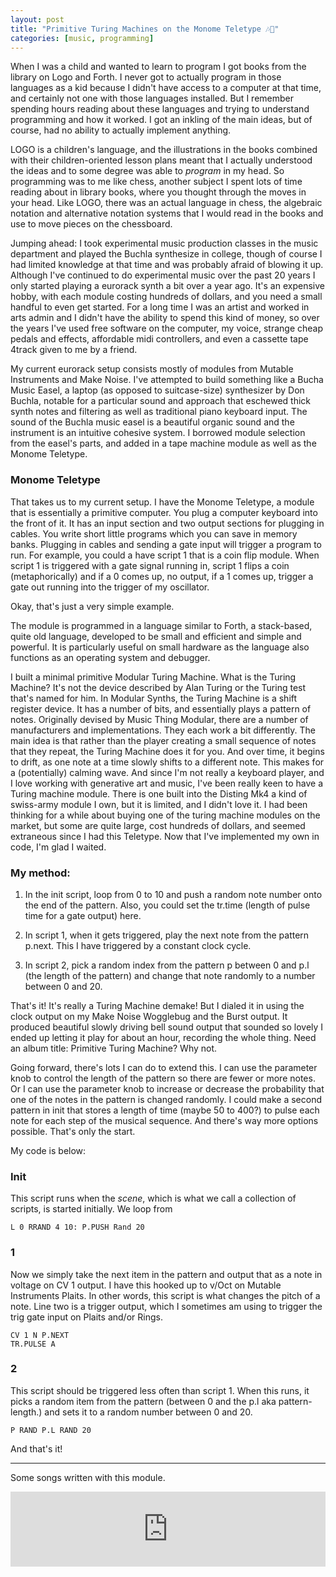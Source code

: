 ```yaml
---
layout: post
title: "Primitive Turing Machines on the Monome Teletype 🎶🎰"
categories: [music, programming]
---
```


When I was a child and wanted to learn to program I got books from the library on Logo and Forth. I never got to actually program in those languages as a kid because I didn't have access to a computer at that time, and certainly not one with those languages installed. But I remember spending hours reading about these languages and trying to understand programming and how it worked. I got an inkling of the main ideas, but of course, had no ability to actually implement anything. 

LOGO is a children's language, and the illustrations in the books combined with their children-oriented lesson plans meant that I actually understood the ideas and to some degree was able to *program* in my head. So programming was to me like chess, another subject I spent lots of time reading about in library books, where you thought through the moves in your head. Like LOGO, there was an actual language in chess, the algebraic notation and alternative notation systems that I would read in the books and use to move pieces on the chessboard. 

Jumping ahead: I took experimental music production classes in the music department and played the Buchla synthesize in college, though of course I had limited knowledge at that time and was probably afraid of blowing it up. Although I've continued to do experimental music over the past 20 years I only started playing a eurorack synth a bit over a year ago. It's an expensive hobby, with each module costing hundreds of dollars, and you need a small handful to even get started. For a long time I was an artist and worked in arts admin and I didn't have the ability to spend this kind of money, so over the years I've used free software on the computer, my voice, strange cheap pedals and effects, affordable midi controllers, and even a cassette tape 4track given to me by a friend.

My current eurorack setup consists mostly of modules from Mutable Instruments and Make Noise. I've attempted to build something like a Bucha Music Easel, a laptop (as opposed to suitcase-size) synthesizer by Don Buchla, notable for a particular sound and approach that eschewed thick synth notes and filtering as well as traditional piano keyboard input. The sound of the Buchla music easel is a beautiful organic sound and the instrument is an intuitive cohesive system. I borrowed module selection from the easel's parts, and added in a tape machine module as well as the Monome Teletype.

### Monome Teletype

That takes us to my current setup. I have the Monome Teletype, a module that is essentially a primitive computer. You plug a computer keyboard into the front of it. It has an input section and two output sections for plugging in cables. You write short little programs which you can save in memory banks. Plugging in cables and sending a gate input will trigger a program to run. For example, you could a have script 1 that is a coin flip module. When script 1 is triggered with a gate signal running in, script 1 flips a coin (metaphorically) and if a 0 comes up, no output, if a 1 comes up, trigger a gate out running into the trigger of my oscillator. 

Okay, that's just a very simple example. 

The module is programmed in a language similar to Forth, a stack-based, quite old language, developed to be small and efficient and simple and powerful. It is particularly useful on small hardware as the language also functions as an operating system and debugger. 

I built a minimal primitive Modular Turing Machine. What is the Turing Machine? It's not the device described by Alan Turing or the Turing test that's named for him. In Modular Synths, the Turing Machine is a shift register device. It has a number of bits, and essentially plays a pattern of notes. Originally devised by Music Thing Modular, there are a number of manufacturers and implementations. They each work a bit differently. The main idea is that rather than the player creating a small sequence of notes that they repeat, the Turing Machine does it for you. And over time, it begins to drift, as one note at a time slowly shifts to a different note. This makes for a (potentially) calming wave. And since I'm not really a keyboard player, and I love working with generative art and music, I've been really keen to have a Turing machine module. There is one built into the Disting Mk4 a kind of swiss-army module I own, but it is limited, and I didn't love it. I had been thinking for a while about buying one of the turing machine modules on the market, but some are quite large, cost hundreds of dollars, and seemed extraneous since I had this Teletype. Now that I've implemented my own in code, I'm glad I waited. 

### My method:

1. In the init script, loop from 0 to 10 and push a random note number onto the end of the pattern. Also, you could set the tr.time (length of pulse time for a gate output) here.

2. In script 1, when it gets triggered, play the next note from the pattern p.next. This I have triggered by a constant clock cycle.

3. In script 2, pick a random index from the pattern p between 0 and p.l (the length of the pattern) and change that note randomly to a number between 0 and 20. 

That's it! It's really a Turing Machine demake! But I dialed it in using the clock output on my Make Noise Wogglebug and the Burst output. It produced beautiful slowly driving bell sound output that sounded so lovely I ended up letting it play for about an hour, recording the whole thing. Need an album title: Primitive Turing Machine? Why not.

 Going forward, there's lots I can do to extend this. I can use the parameter knob to control the length of the pattern so there are fewer or more notes. Or I can use the parameter knob to increase or decrease the probability that one of the notes in the pattern is changed randomly. I could make a second pattern in init that stores a length of time (maybe 50 to 400?) to pulse each note for each step of the musical sequence. And there's way more options possible. That's only the start.

My code is below:

### Init

This script runs when the *scene*, which is what we call a collection of scripts, is started initially. We loop from 

```forth
L 0 RRAND 4 10: P.PUSH Rand 20	
```

### 1

Now we simply take the next item in the pattern and output that as a note in voltage on CV 1 output. I have this hooked up to v/Oct on Mutable Instruments Plaits. In other words, this script is what changes the pitch of a note. Line two is a trigger output, which I sometimes am using to trigger the trig gate input on Plaits and/or Rings.

```forth
CV 1 N P.NEXT
TR.PULSE A
```

### 2

This script should be triggered less often than script 1. When this runs, it picks a random item from the pattern (between 0 and the p.l aka pattern-length.) and sets it to a random number between 0 and 20. 

```forth
P RAND P.L RAND 20
```

And that's it!

---

Some songs written with this module.

<iframe style="border: 0; width: 100%; height: 120px;" src="https://bandcamp.com/EmbeddedPlayer/album=2202884053/size=large/bgcol=ffffff/linkcol=0687f5/tracklist=false/artwork=small/transparent=true/" seamless><a href="https://exquisitecorp.bandcamp.com/album/its-dangerous-to-go-alone">It&#39;s Dangerous To Go Alone by Exquisite Corp</a></iframe>
